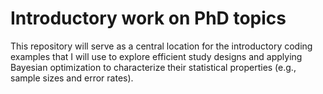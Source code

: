 # Introductory work on PhD topics

This repository will serve as a central location for the introductory coding examples that I will use to explore efficient study designs and applying Bayesian optimization to characterize their statistical properties (e.g., sample sizes and error rates).
